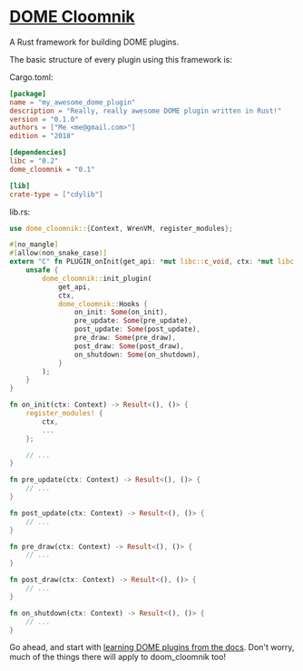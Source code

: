 # [DOME Cloomnik](https://docs.rs/dome_cloomnik)

A Rust framework for building DOME plugins.

The basic structure of every plugin using this framework is:

Cargo.toml:

```toml
[package]
name = "my_awesome_dome_plugin"
description = "Really, really awesome DOME plugin written in Rust!"
version = "0.1.0"
authors = ["Me <me@gmail.com>"]
edition = "2018"

[dependencies]
libc = "0.2"
dome_cloomnik = "0.1"

[lib]
crate-type = ["cdylib"]
```

lib.rs:

```rust
use dome_cloomnik::{Context, WrenVM, register_modules};

#[no_mangle]
#[allow(non_snake_case)]
extern "C" fn PLUGIN_onInit(get_api: *mut libc::c_void, ctx: *mut libc::c_void) => libc::c_int {
    unsafe {
        dome_cloomnik::init_plugin(
            get_api,
            ctx,
            dome_cloomnik::Hooks {
                on_init: Some(on_init),
                pre_update: Some(pre_update),
                post_update: Some(post_update),
                pre_draw: Some(pre_draw),
                post_draw: Some(post_draw),
                on_shutdown: Some(on_shutdown),
            }
        );
    }
}

fn on_init(ctx: Context) -> Result<(), ()> {
    register_modules! {
        ctx,
        ...
    };

    // ...
}

fn pre_update(ctx: Context) -> Result<(), ()> {
    // ...
}

fn post_update(ctx: Context) -> Result<(), ()> {
    // ...
}

fn pre_draw(ctx: Context) -> Result<(), ()> {
    // ...
}

fn post_draw(ctx: Context) -> Result<(), ()> {
    // ...
}

fn on_shutdown(ctx: Context) -> Result<(), ()> {
    // ...
}
```

Go ahead, and start with [learning DOME plugins from the docs](https://domeengine.com/plugins/).
Don't worry, much of the things there will apply to doom_cloomnik too!
